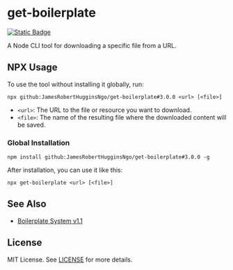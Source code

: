 # get-boilerplate

[![Static Badge](https://img.shields.io/badge/Tag-3.0.0-6cc644)](https://github.com/JamesRobertHugginsNgo/get-boilerplate/tree/3.0.0)

A Node CLI tool for downloading a specific file from a URL.

## NPX Usage

To use the tool without installing it globally, run:

```
npx github:JamesRobertHugginsNgo/get-boilerplate#3.0.0 <url> [<file>]
```

- `<url>`: The URL to the file or resource you want to download.
- `<file>`: The name of the resulting file where the downloaded content will be saved.

### Global Installation

```
npm install github:JamesRobertHugginsNgo/get-boilerplate#3.0.0 -g
```

After installation, you can use it like this:

```
npx get-boilerplate <url> [<file>]
```

## See Also

- [Boilerplate System v1.1](https://github.com/JamesRobertHugginsNgo/JamesRobertHugginsNgo.github.io/blob/main/doc/boilerplate-system-1.1.md)

## License

MIT License. See [LICENSE](LICENSE) for more details.
